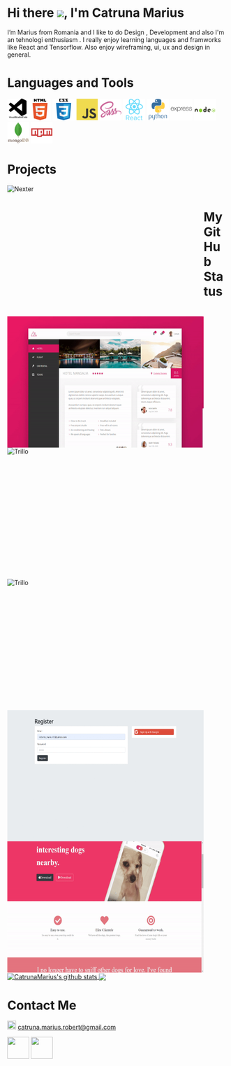  # Hi there  <img src="https://raw.githubusercontent.com/MartinHeinz/MartinHeinz/master/wave.gif" width="30" />, I'm Catruna Marius 
  I’m Marius from Romania and I like to do Design , Development and also  I'm an tehnologi enthusiasm  . I really enjoy learning languages and framworks like React and Tensorflow. Also enjoy wireframing, ui, ux and design in general. 


# Languages and Tools  



<img height="50"  src="https://github.com/devicons/devicon/blob/master/icons/vscode/vscode-plain-wordmark.svg" /><img height="50" width="50" src="https://github.com/devicons/devicon/blob/master/icons/html5/html5-original-wordmark.svg" />
<img height="50" width="50" src="https://github.com/devicons/devicon/blob/master/icons/css3/css3-original-wordmark.svg" />
<img height="50" width="50" src="https://github.com/devicons/devicon/blob/master/icons/javascript/javascript-original.svg" />
<img height="50"  src="https://github.com/devicons/devicon/blob/master/icons/sass/sass-original.svg" />
<img height="50" width="50" src="https://github.com/devicons/devicon/blob/master/icons/react/react-original-wordmark.svg" />
<img height="50" width="50" src="https://github.com/devicons/devicon/blob/master/icons/python/python-original-wordmark.svg" />
<img height="50" width="50" src="https://github.com/devicons/devicon/blob/master/icons/express/express-original-wordmark.svg" />
<img height="50" width="50" src="https://github.com/devicons/devicon/blob/master/icons/nodejs/nodejs-original-wordmark.svg" />
<img height="50" width="50" src="https://github.com/devicons/devicon/blob/master/icons/mongodb/mongodb-original-wordmark.svg" />
<img height="50" width="50" src="https://github.com/devicons/devicon/blob/master/icons/npm/npm-original-wordmark.svg" />


# Projects

<a href="https://github.com/CatrunaMarius/Nexter" ><img align="left" alt="Nexter" height="300" width="450" src="https://github.com/CatrunaMarius/CatrunaMarius/blob/main/nexter.gif" />
</a>

<a href="https://github.com/CatrunaMarius/Trillo" >
<img align="left" alt="Trillo" height="300" width="450" src="https://github.com/CatrunaMarius/CatrunaMarius/blob/main/trillo.gif" />
</a>

<br>

<a href="https://github.com/CatrunaMarius/Natours">
<img align="left" alt="Trillo" height="300" width="450" src="https://github.com/CatrunaMarius/CatrunaMarius/blob/main/natours.gif" />
</a>

<a href="https://github.com/CatrunaMarius/e-shopping">
 <img align="left" alt="Trillo" height="300" width="450" src="https://github.com/CatrunaMarius/CatrunaMarius/blob/main/e-Shopping.gif" />
</a>

<a href="https://github.com/CatrunaMarius/Secrets">
 <img align="left" alt="Trillo" height="300" width="450" src="https://github.com/CatrunaMarius/CatrunaMarius/blob/main/Secrets.gif" />
</a>

<a href="https://github.com/CatrunaMarius/TinDog">
 <img align="left" alt="Trillo" height="300" width="450" src="https://github.com/CatrunaMarius/CatrunaMarius/blob/main/TinDog.gif" />
<a>

 
 

# My GitHub Status 
<a href="https://github.com/CatrunaMarius/github-readme-stats">
  <img align="center" src="https://github-readme-stats.anuraghazra1.vercel.app/api?username=CatrunaMarius&show_icons=true&include_all_commits=true&theme=material-palenight" alt="CatrunaMarius's github stats" />
  
</a>


<a href="https://github.com/CatrunaMarius/github-readme-stats">
  <!-- Change the `github-readme-stats.anuraghazra1.vercel.app` to `github-readme-stats.vercel.app`  -->
  <img align="center" height="196" src="https://github-readme-stats.anuraghazra1.vercel.app/api/top-langs/?username=CatrunaMarius&layout=compact&theme=material-palenight" />
</a>


# Contact Me
 <img height="20" width="20" src="https://cdn.worldvectorlogo.com/logos/official-gmail-icon-2020-.svg" /> catruna.marius.robert@gmail.com
 
[<img height="50" width="50" src="https://cdn.worldvectorlogo.com/logos/linkedin-icon-2.svg" />](https://www.linkedin.com/in/catruna-marius-robert-a7088ba7)
[<img height="50" width="50" src="https://cdn4.iconfinder.com/data/icons/logos-brands-5/24/codesandbox-4096.png" />](https://codesandbox.io/u/catruna.marius.robert)

<iconify-icon data-icon="simple-icons:codesandbox"></iconify-icon>
<!---
CatrunaMarius/CatrunaMarius is a ✨ special ✨ repository because its `README.md` (this file) appears on your GitHub profile.
You can click the Preview link to take a look at your changes.
--->
